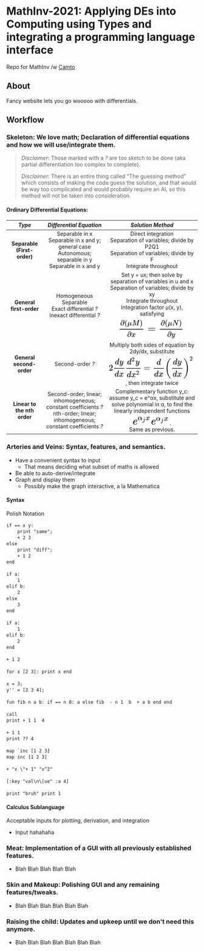# MathInv-2021: Applying DEs into Computing using Types and integrating a programming language interface
Repo for MathInv /w [Camto](https://github.com/Camto)

## About
Fancy website lets you go wooooo with differentials.

## Workflow

### Skeleton: We love math; Declaration of differential equations and how we will use/integrate them.

> *Disclaimer*: Those marked with a *?* are too sketch to be done (aka partial differentiation too complex to complete).
>
> *Disclaimer*: There is an entire thing called "The guessing method" which consists of making the code guess the solution, and that would be way too complicated and would probably require an AI, so this method will not be taken into consideration.

#### Ordinary Differential Equations:

|           *Type*            |                                                     *Differential Equation*                                                     |                                                                                                                                                                  *Solution Method*                                                                                                                                                                  |
| :-------------------------: | :-----------------------------------------------------------------------------------------------------------------------------: | :-------------------------------------------------------------------------------------------------------------------------------------------------------------------------------------------------------------------------------------------------------------------------------------------------------------------------------------------------: |
| **Separable (First-order)** |        Separable in x <br> Separable in x and y; general case <br> Autonomous; separable in y <br> Separable in x and y         |                                                                                                         Direct integration <br> Separation of variables; divide by P2Q1 <br> Separation of variables; divide by F <br> Integrate throughout                                                                                                         |
|   **General first-order**   |                      Homogeneous <br> Separable <br> Exact differential *?* <br> Inexact differential *?*                       | Set y = ux; then solve by separation of variables in u and x <br> Separation of variables; divide by xy <br> Integrate throughout <br> Integration factor μ(x, y), satisfying <img style="transform: translateY(0.25em);" src="svg\lYJMJJoFaU.svg"/> |
|  **General second-order**   |                                                          Second-order *?*                                                           |                                     Multiply both sides of equation by 2dy/dx, substitute <img style="transform: translateY(0.25em);" src="svg\mZFGws6tNO.svg"/>, then integrate twice                                      |
| **Linear to the nth order** | Second-order; linear; inhomogeneous; constant coefficients *?* <br> nth-order; linear; inhomogeneous; constant coefficients *?* |                             Complementary function y_c: assume y_c = e^αx, substitute and solve polynomial in α, to find the linearly independent functions <img style="transform: translateY(0.25em);" src="svg\oIEmtTQuDH.svg"/>. <br> Same as previous.                              |

### Arteries and Veins: Syntax, features, and semantics.

- Have a convenient syntax to input
  - That means deciding what subset of maths is allowed
- Be able to auto-derive/integrate
- Graph and display them
  - Possibly make the graph interactive, a la Mathematica

#### Syntax

Polish Notation

```
if == x y:
	print "same";
	+ 2 3
else
	print "diff";
	+ 1 2
end

if a:
	1
elif b:
	2
else
	3
end

if a:
	1
elif b:
	2
end

+ 1 2

for x [2 3]: print x end

x = 3;
y'' = [2 3 4];

fun fib n a b: if == n 0: a else fib  - n 1  b  + a b end end

call
print + 1 1  4

+ 1 1
print ?? 4

map `inc [1 2 3]
map inc [1 2 3]

+ "x \"+ 1" "x^2"

[:key "val\n\[ue" :a 4]

print "bruh" print 1
```

#### Calculus Sublanguage
Acceptable inputs for plotting, derivation, and integration
- Input hahahaha

### Meat: Implementation of a GUI with all previously established features.
- Blah Blah Blah Blah Blah

### Skin and Makeup: Polishing GUI and any remaining features/tweaks.
- Blah Blah Blah Blah Blah Blah

### Raising the child: Updates and upkeep until we don't need this anymore.
- Blah Blah Blah Blah Blah Blah Blah